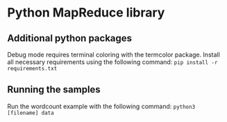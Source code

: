# Python MapReduce library

## Additional python packages
Debug mode requires terminal coloring with the termcolor package. Install all necessary requirements using the following command:
```pip install -r requirements.txt```


## Running the samples
Run the wordcount example with the following command:
```python3 [filename] data```